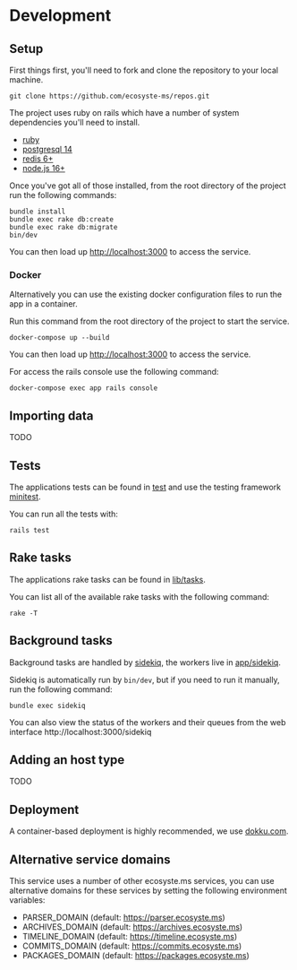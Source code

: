 # Development

## Setup

First things first, you'll need to fork and clone the repository to your local machine.

`git clone https://github.com/ecosyste-ms/repos.git`

The project uses ruby on rails which have a number of system dependencies you'll need to install. 

- [ruby](https://www.ruby-lang.org/en/documentation/installation/)
- [postgresql 14](https://www.postgresql.org/download/)
- [redis 6+](https://redis.io/download/)
- [node.js 16+](https://nodejs.org/en/download/)

Once you've got all of those installed, from the root directory of the project run the following commands:

```
bundle install
bundle exec rake db:create
bundle exec rake db:migrate
bin/dev
```

You can then load up [http://localhost:3000](http://localhost:3000) to access the service.

### Docker

Alternatively you can use the existing docker configuration files to run the app in a container.

Run this command from the root directory of the project to start the service.

`docker-compose up --build`

You can then load up [http://localhost:3000](http://localhost:3000) to access the service.

For access the rails console use the following command:

`docker-compose exec app rails console`

## Importing data

TODO

## Tests

The applications tests can be found in [test](test) and use the testing framework [minitest](https://github.com/minitest/minitest).

You can run all the tests with:

`rails test`

## Rake tasks

The applications rake tasks can be found in [lib/tasks](lib/tasks).

You can list all of the available rake tasks with the following command:

`rake -T`

## Background tasks 

Background tasks are handled by [sidekiq](https://github.com/mperham/sidekiq), the workers live in [app/sidekiq](app/sidekiq/).

Sidekiq is automatically run by `bin/dev`, but if you need to run it manually, run the following command:

`bundle exec sidekiq`

You can also view the status of the workers and their queues from the web interface http://localhost:3000/sidekiq


## Adding an host type

TODO

## Deployment

A container-based deployment is highly recommended, we use [dokku.com](https://dokku.com/).

## Alternative service domains

This service uses a number of other ecosyste.ms services, you can use alternative domains for these services by setting the following environment variables:

- PARSER_DOMAIN (default: https://parser.ecosyste.ms)
- ARCHIVES_DOMAIN (default: https://archives.ecosyste.ms)
- TIMELINE_DOMAIN (default: https://timeline.ecosyste.ms)
- COMMITS_DOMAIN (default: https://commits.ecosyste.ms)
- PACKAGES_DOMAIN (default: https://packages.ecosyste.ms)
